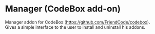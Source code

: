 Manager (CodeBox add-on)
========================

Manager addon for CodeBox (https://github.com/FriendCode/codebox).
Gives a simple interface to the user to install and uninstall his addons.
